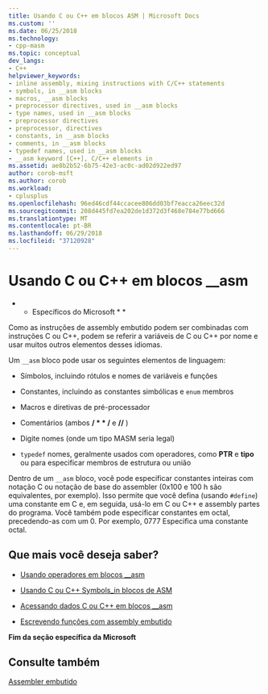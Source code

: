 ```yaml
---
title: Usando C ou C++ em blocos ASM | Microsoft Docs
ms.custom: ''
ms.date: 06/25/2018
ms.technology:
- cpp-masm
ms.topic: conceptual
dev_langs:
- C++
helpviewer_keywords:
- inline assembly, mixing instructions with C/C++ statements
- symbols, in __asm blocks
- macros, __asm blocks
- preprocessor directives, used in __asm blocks
- type names, used in __asm blocks
- preprocessor directives
- preprocessor, directives
- constants, in __asm blocks
- comments, in __asm blocks
- typedef names, used in __asm blocks
- __asm keyword [C++], C/C++ elements in
ms.assetid: ae8b2b52-6b75-42e3-ac0c-ad02d922ed97
author: corob-msft
ms.author: corob
ms.workload:
- cplusplus
ms.openlocfilehash: 96ed46cdf44ccacee806dd03bf7eacca26eec32d
ms.sourcegitcommit: 208d445fd7ea202de1d372d3f468e784e77bd666
ms.translationtype: MT
ms.contentlocale: pt-BR
ms.lasthandoff: 06/29/2018
ms.locfileid: "37120928"
---
```

# <a name="using-c-or-c-in-asm-blocks"></a>Usando C ou C++ em blocos __asm

* * Específicos do Microsoft * *

Como as instruções de assembly embutido podem ser combinadas com instruções C ou C++, podem se referir a variáveis de C ou C++ por nome e usar muitos outros elementos desses idiomas.

Um `__asm` bloco pode usar os seguintes elementos de linguagem:

- Símbolos, incluindo rótulos e nomes de variáveis e funções

- Constantes, incluindo as constantes simbólicas e `enum` membros

- Macros e diretivas de pré-processador

- Comentários (ambos __/ \* \* /__ e __//__ )

- Digite nomes (onde um tipo MASM seria legal)

- `typedef` nomes, geralmente usados com operadores, como **PTR** e **tipo** ou para especificar membros de estrutura ou união

Dentro de um `__asm` bloco, você pode especificar constantes inteiras com notação C ou notação de base do assembler (0x100 e 100 h são equivalentes, por exemplo). Isso permite que você defina (usando `#define`) uma constante em C e, em seguida, usá-lo em C ou C++ e assembly partes do programa. Você também pode especificar constantes em octal, precedendo-as com um 0. Por exemplo, 0777 Especifica uma constante octal.

## <a name="what-do-you-want-to-know-more-about"></a>Que mais você deseja saber?

- [Usando operadores em blocos __asm](../../assembler/inline/using-operators-in-asm-blocks.md)

- [Usando C ou C++ Symbols_in blocos de ASM](../../assembler/inline/using-c-or-cpp-symbols-in-asm-blocks.md)

- [Acessando dados C ou C++ em blocos __asm](../../assembler/inline/accessing-c-or-cpp-data-in-asm-blocks.md)

- [Escrevendo funções com assembly embutido](../../assembler/inline/writing-functions-with-inline-assembly.md)

**Fim da seção específica da Microsoft**

## <a name="see-also"></a>Consulte também

[Assembler embutido](../../assembler/inline/inline-assembler.md)
